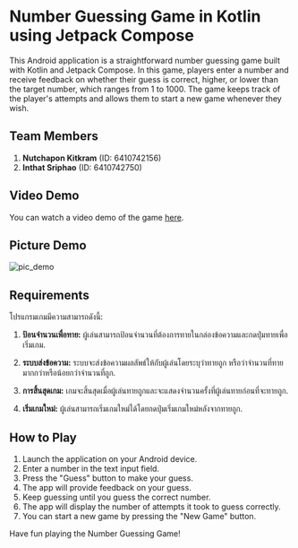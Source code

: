 # Number Guessing Game in Kotlin using Jetpack Compose

This Android application is a straightforward number guessing game built with Kotlin and Jetpack Compose. In this game, players enter a number and receive feedback on whether their guess is correct, higher, or lower than the target number, which ranges from 1 to 1000. The game keeps track of the player's attempts and allows them to start a new game whenever they wish.

## Team Members

1. **Nutchapon Kitkram** (ID: 6410742156)
2. **Inthat Sriphao** (ID: 6410742750)

## Video Demo

You can watch a video demo of the game [here](https://github.com/BigbossNutchapon/sf333as1/assets/88434297/b83177a1-557b-4f8a-af76-6ecb47a4e4a1).

## Picture Demo
![pic_demo](https://github.com/BigbossNutchapon/sf333as1/assets/88434297/809c7a8d-aa09-4942-abd9-37d0de0ce331)

## Requirements

โปรแกรมเกมมีความสามารถดังนี้:

1. **ป้อนจำนวนเพื่อทาย:** ผู้เล่นสามารถป้อนจำนวนที่ต้องการทายในกล่องข้อความและกดปุ่มทายเพื่อเริ่มเกม.

2. **ระบบส่งข้อความ:** ระบบจะส่งข้อความผลลัพธ์ให้กับผู้เล่นโดยระบุว่าทายถูก หรือว่าจำนวนที่ทายมากกว่าหรือน้อยกว่าจำนวนที่ถูก.

3. **การสิ้นสุดเกม:** เกมจะสิ้นสุดเมื่อผู้เล่นทายถูกและจะแสดงจำนวนครั้งที่ผู้เล่นทายก่อนที่จะทายถูก.

4. **เริ่มเกมใหม่:** ผู้เล่นสามารถเริ่มเกมใหม่ได้โดยกดปุ่มเริ่มเกมใหม่หลังจากทายถูก.

## How to Play

1. Launch the application on your Android device.
2. Enter a number in the text input field.
3. Press the "Guess" button to make your guess.
4. The app will provide feedback on your guess.
5. Keep guessing until you guess the correct number.
6. The app will display the number of attempts it took to guess correctly.
7. You can start a new game by pressing the "New Game" button.

Have fun playing the Number Guessing Game!
